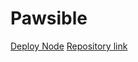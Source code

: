 # Pawsible

[Deploy Node](https://franticus.github.io/Pawsible/)
[Repository link](https://github.com/franticus/Pawsible)
